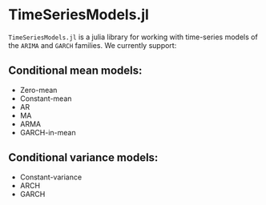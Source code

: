 # TimeSeriesModels.jl
`TimeSeriesModels.jl` is a julia library for working with time-series models of the `ARIMA` and `GARCH` families. We currently support:

## Conditional mean models:
- Zero-mean
- Constant-mean
- AR
- MA
- ARMA
- GARCH-in-mean

## Conditional variance models:
- Constant-variance
- ARCH
- GARCH
